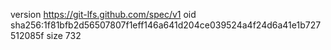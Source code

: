 version https://git-lfs.github.com/spec/v1
oid sha256:1f81bfb2d56507807f1eff146a641d204ce039524a4f24d6a41e1b727512085f
size 732
